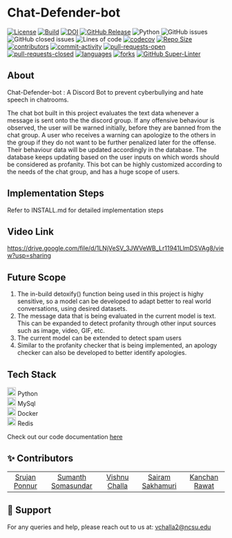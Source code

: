 # Chat-Defender-bot
[![License](https://img.shields.io/badge/License-BSD_2--Clause-orange.svg)](https://opensource.org/licenses/BSD-2-Clause)
[![Build](https://github.com/vishnuchalla/chat-defender-bot/actions/workflows/python-app.yml/badge.svg)](https://github.com/vishnuchalla/chat-defender-bot/actions)
[![DOI](https://zenodo.org/badge/543915548.svg)](https://zenodo.org/badge/latestdoi/543915548)
[![GitHub Release](https://img.shields.io/github/release/vishnuchalla/chat-defender-bot)](https://github.com/vishnuchalla/chat-defender-bot/releases/)
![Python](https://img.shields.io/badge/python-v3.8+-yellow.svg)
![GitHub issues](https://img.shields.io/github/issues/vishnuchalla/chat-defender-bot)
![GitHub closed issues](https://img.shields.io/github/issues-closed/vishnuchalla/chat-defender-bot)
![Lines of code](https://img.shields.io/tokei/lines/github/vishnuchalla/chat-defender-bot)
[![codecov](https://codecov.io/gh/vishnuchalla/chat-defender-bot/branch/main/graph/badge.svg?token=h4F94IJMzj)](https://codecov.io/gh/vishnuchalla/chat-defender-bot)
[![Repo Size](https://img.shields.io/github/repo-size/vishnuchalla/chat-defender-bot?color=brightgreen)](https://github.com/vishnuchalla/chat-defender-bot.git)
[![contributors](https://img.shields.io/github/contributors/vishnuchalla/chat-defender-bot)](https://github.com/vishnuchalla/chat-defender-bot/graphs/contributors)
[![commit-activity](https://img.shields.io/github/commit-activity/w/vamsitadikonda/chat-defender-bot?color=blue)](https://github.com/vamsitadikonda/chat-defender-bot/graphs/commit-activity)
[![pull-requests-open](https://img.shields.io/github/issues-pr/vamsitadikonda/chat-defender-bot?color=yellow)](https://github.com/vamsitadikonda/chat-defender-bot/pulls)
[![pull-requests-closed](https://img.shields.io/github/issues-pr-closed/vamsitadikonda/chat-defender-bot?color=green)](https://github.com/vamsitadikonda/chat-defender-botpulls?q=is%3Apr+is%3Aclosed)
[![languages](https://img.shields.io/github/languages/count/vamsitadikonda/chat-defender-bot)](https://github.com/vamsitadikonda/chat-defender-bot)
[![forks](https://img.shields.io/github/forks/vamsitadikonda/chat-defender-bot?style=social)](https://github.com/vamsitadikonda/chat-defender-bot/network/members)
[![GitHub Super-Linter](https://github.com/nvuillam/npm-groovy-lint/workflows/Lint%20Code%20Base/badge.svg)](https://github.com/marketplace/actions/super-linter)

## About
Chat-Defender-bot : A Discord Bot to prevent cyberbullying and hate speech in chatrooms.

The chat bot built in this project evaluates the text data whenever a message is sent onto the the discord group. If any offensive behaviour is observed, the user will be warned initially, before they are banned from the chat group. A user who receives a warning can apologize to the others in the group if they do not want to be further penalized later for the offense. Their behaviour data will be updated accordingly in the database. The database keeps updating based on the user inputs on which words should be considered as profanity. This bot can be highly customized according to the needs of the chat group, and has a huge scope of users.


## Implementation Steps
Refer to INSTALL.md for detailed implementation steps
## Video Link
https://drive.google.com/file/d/1LNjVeSV_3JWVeWB_Lr11941LlmDSVAg8/view?usp=sharing
## Future Scope
1) The in-build detoxify() function  being used in this project is highy sensitive, so a model can be developed to adapt better to real world conversations, using desired datasets.
2) The message data that is being evaluated in the current model is text. This can be expanded to detect profanity through other input sources such as image, video, GIF, etc.
3) The current model can be extended to detect spam users
4) Similar to the profanity checker that is being implemented, an apology checker can also be developed to better identify apologies.

## Tech Stack
<img src="https://drive.google.com/uc?export=view&id=1jREu_hnGJ1gxv6hx2KMmM1zzHc8Yhvdh" alt="python" width="20" height="20"/> Python </br>
<img src="https://drive.google.com/uc?export=view&id=1Jnn5fThJOy1WMnlQcDyOHMdt2dB8imws" alt="MySql" width="20" height="20"/> MySql </br>
<img src="https://drive.google.com/uc?export=view&id=17444V8CAig18_kQ9gQHY1ZX1JXObFMoz" alt="Docker" width="20" height="20"/> Docker </br>
<img src="https://github.com/Spartee/redis-vector-search/blob/master/app/vecsim_app/data/redis-logo.png?raw=true" alt="Redis" width="20" height="20"> Redis </br>

Check out our code documentation [here](https://sumanthbsundar.github.io/discord_chat_bot_doc/) 

:sparkles: Contributors
---

<table>
  <tr>
    <td align="center"><a href="https://www.linkedin.com/in/srujanponnur">Srujan Ponnur</a></td>
    <td align="center"><a href="https://www.linkedin.com/in/sumanth-somasundar">Sumanth Somasundar</a></td>
    <td align="center"><a href="https://www.linkedin.com/in/vishnuchalla/">Vishnu Challa</a></td>
    <td align="center"><a href="https://www.linkedin.com/in/svnsairam/">Sairam Sakhamuri</a></td>
    <td align="center"><a href="https://www.linkedin.com/in/kanchan-rawat-793753a2/">Kanchan Rawat</a></td>
  </tr>
</table>

:email: Support
---

For any queries and help, please reach out to us at: vchalla2@ncsu.edu

